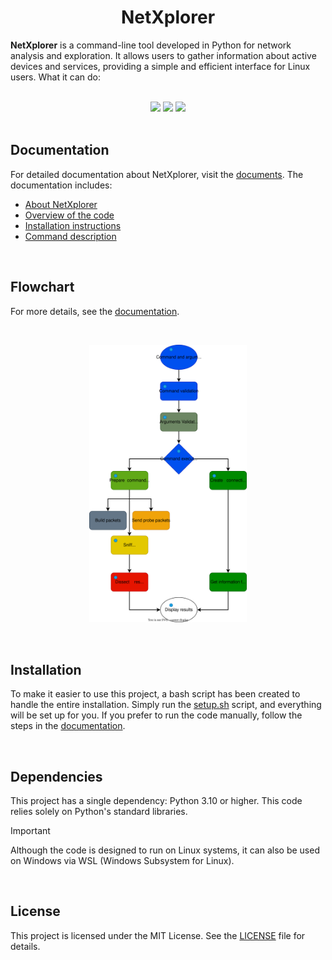 <h1 align="center"> NetXplorer </h1>

**NetXplorer** is a command-line tool developed in Python for network analysis and exploration. It allows users to gather information about active devices and services, providing a simple and efficient interface for Linux users. What it can do:

<br>



<div align="center">
  <img src="https://img.shields.io/badge/port_scanning-brightgreen?style=for-the-badge" />
  <img src="https://img.shields.io/badge/banner_grabbing-brightgreen?style=for-the-badge" />
  <img src="https://img.shields.io/badge/network_mapping-brightgreen?style=for-the-badge" />
</div>

<br>



## Documentation
For detailed documentation about NetXplorer, visit the [documents](https://github.com/olivercalazans/netxplorer/tree/main/docs).
The documentation includes:
  - [About NetXplorer](https://github.com/olivercalazans/netxplorer/blob/main/docs/ABOUT_NETXPLORER.md)
  - [Overview of the code](https://github.com/olivercalazans/netxplorer/blob/main/docs/CODE_WALKTHROUGH.md)
  - [Installation instructions](https://github.com/olivercalazans/netxplorer/blob/main/docs/ABOUT_NETXPLORER.md)
  - [Command description](https://github.com/olivercalazans/netxplorer/blob/main/docs/COMMAND_REFERENCE.md)

<br>



## Flowchart
For more details, see the [documentation](https://github.com/olivercalazans/netxplorer/blob/main/docs/CODE_WALKTHROUGH.md).

<br>
<p align="center">
  <img src="images/netxplorer.drawio.svg" alt="Flowchart" width="50%" />
</p>
<br>



## Installation
To make it easier to use this project, a bash script has been created to handle the entire installation. Simply run the [setup.sh](https://github.com/olivercalazans/netxplorer/blob/main/src/netxplorer/setup.sh) script, and everything will be set up for you. If you prefer to run the code manually, follow the steps in the [documentation](https://github.com/olivercalazans/netxplorer/blob/main/docs/ABOUT_NETXPLORER.md).

<br>


## Dependencies
This project has a single dependency: Python 3.10 or higher. This code relies solely on Python's standard libraries.
> [!IMPORTANT]
> Although the code is designed to run on Linux systems, it can also be used on Windows via WSL (Windows Subsystem for Linux).

<br>



## License
This project is licensed under the MIT License. See the [LICENSE](LICENSE) file for details.


